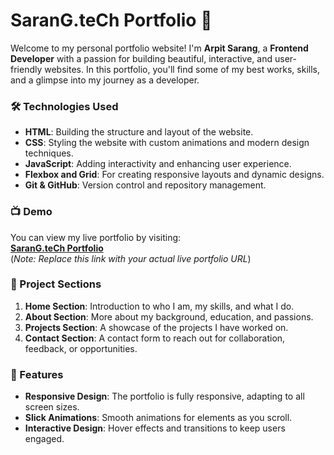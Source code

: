 # SaranG.teCh Portfolio 🚀

Welcome to my personal portfolio website! I'm **Arpit Sarang**, a **Frontend Developer** with a passion for building beautiful, interactive, and user-friendly websites. In this portfolio, you'll find some of my best works, skills, and a glimpse into my journey as a developer.

### 🛠️ Technologies Used

- **HTML**: Building the structure and layout of the website.
- **CSS**: Styling the website with custom animations and modern design techniques.
- **JavaScript**: Adding interactivity and enhancing user experience.
- **Flexbox and Grid**: For creating responsive layouts and dynamic designs.
- **Git & GitHub**: Version control and repository management.

### 📺 Demo

You can view my live portfolio by visiting:  
[**SaranG.teCh Portfolio**](https://your-live-portfolio-link.com)  
(*Note: Replace this link with your actual live portfolio URL*)

### 📂 Project Sections

1. **Home Section**: Introduction to who I am, my skills, and what I do.
2. **About Section**: More about my background, education, and passions.
3. **Projects Section**: A showcase of the projects I have worked on.
4. **Contact Section**: A contact form to reach out for collaboration, feedback, or opportunities.

### 🧰 Features

- **Responsive Design**: The portfolio is fully responsive, adapting to all screen sizes.
- **Slick Animations**: Smooth animations for elements as you scroll.
- **Interactive Design**: Hover effects and transitions to keep users engaged.


